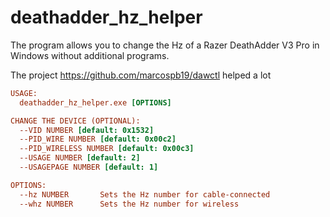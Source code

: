 # deathadder_hz_helper

The program allows you to change the Hz of a Razer DeathAdder V3 Pro in Windows without additional programs.

The project https://github.com/marcospb19/dawctl helped a lot

```ini
USAGE:
  deathadder_hz_helper.exe [OPTIONS]

CHANGE THE DEVICE (OPTIONAL):
  --VID NUMBER [default: 0x1532]
  --PID_WIRE NUMBER [default: 0x00c2]
  --PID_WIRELESS NUMBER [default: 0x00c3]
  --USAGE NUMBER [default: 2]
  --USAGEPAGE NUMBER [default: 1]

OPTIONS:
  --hz NUMBER       Sets the Hz number for cable-connected
  --whz NUMBER      Sets the Hz number for wireless
```
